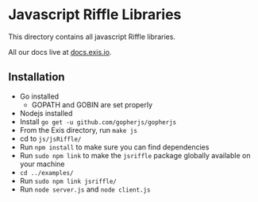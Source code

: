 # Javascript Riffle Libraries

This directory contains all javascript Riffle libraries. 

All our docs live at [docs.exis.io](http://docs.exis.io). 

## Installation

* Go installed
  * GOPATH and GOBIN are set properly
* Nodejs installed
* Install `go get -u github.com/gopherjs/gopherjs`
* From the Exis directory, run `make js`
* cd to `js/jsRiffle/`
* Run `npm install` to make sure you can find dependencies
* Run `sudo npm link` to make the `jsriffle` package globally available on your machine
* `cd ../examples/`
* Run `sudo npm link jsriffle/`
* Run `node server.js` and `node client.js`


